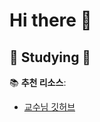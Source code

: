 # Hi there 👋
>
  
  
  ## 📖 Studying 📖  


📚 **추천 리소스**:  
- [교수님 깃허브](https://github.com/ai7dnn)
   
